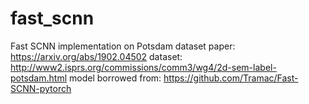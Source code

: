 # fast_scnn


Fast SCNN implementation on Potsdam dataset
paper: https://arxiv.org/abs/1902.04502 
dataset: http://www2.isprs.org/commissions/comm3/wg4/2d-sem-label-potsdam.html 
model borrowed from: https://github.com/Tramac/Fast-SCNN-pytorch 


